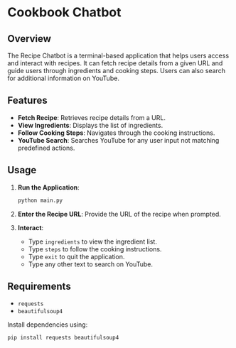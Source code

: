 # Cookbook Chatbot

## Overview

The Recipe Chatbot is a terminal-based application that helps users access and interact with recipes. It can fetch recipe details from a given URL and guide users through ingredients and cooking steps. Users can also search for additional information on YouTube.

## Features

- **Fetch Recipe**: Retrieves recipe details from a URL.
- **View Ingredients**: Displays the list of ingredients.
- **Follow Cooking Steps**: Navigates through the cooking instructions.
- **YouTube Search**: Searches YouTube for any user input not matching predefined actions.

## Usage

1. **Run the Application**:
    ```bash
    python main.py
    ```

2. **Enter the Recipe URL**: Provide the URL of the recipe when prompted.

3. **Interact**:
    - Type `ingredients` to view the ingredient list.
    - Type `steps` to follow the cooking instructions.
    - Type `exit` to quit the application.
    - Type any other text to search on YouTube.

## Requirements

- `requests`
- `beautifulsoup4`

Install dependencies using:
```bash
pip install requests beautifulsoup4
```
